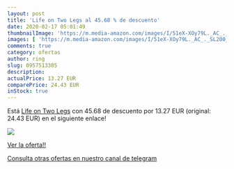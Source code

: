 ```yaml
---
layout: post
title: 'Life on Two Legs al 45.68 % de descuento'
date: 2020-02-17 05:01:49
thumbnailImage: 'https://m.media-amazon.com/images/I/51eX-XOy79L._AC_._SL200_.jpg'
images: [ 'https://m.media-amazon.com/images/I/51eX-XOy79L._AC_._SL200_.jpg' ]
comments: true
category: ofertas
author: ring
slug: 0957513305
description:
actualPrice: 13.27 EUR
comparePrice: 24.43 EUR
inStock: true
---
```


Está [Life on Two Legs](https://www.amazon.com/dp/0957513305/?tag=redken08-20) con 45.68 de descuento por 13.27 EUR (original: 24.43 EUR) en el siguiente enlace!

[![](https://m.media-amazon.com/images/I/51eX-XOy79L._AC_._SL200_.jpg)](https://www.amazon.com/dp/0957513305/?tag=redken08-20)

[Ver la oferta!!](https://www.amazon.com/dp/0957513305/?tag=redken08-20)

[Consulta otras ofertas en nuestro canal de telegram](https://t.me/s/ofertas25)
